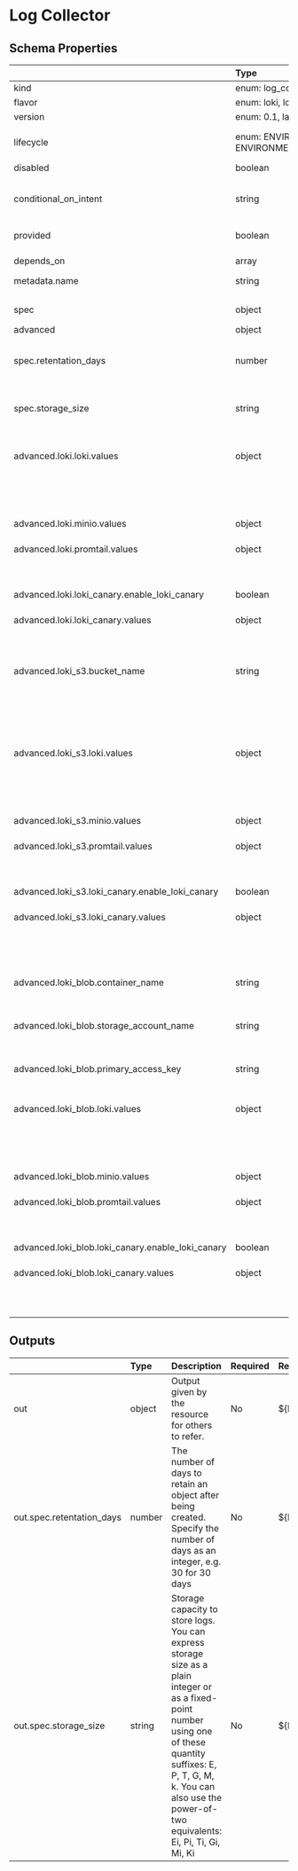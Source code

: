 # Log Collector

## Schema Properties

|                                                   | Type                                     | Description                                                                                                                                                                                                                              | Required   |
|:--------------------------------------------------|:-----------------------------------------|:-----------------------------------------------------------------------------------------------------------------------------------------------------------------------------------------------------------------------------------------|:-----------|
| kind                                              | enum: log_collector                      |                                                                                                                                                                                                                                          | Yes        |
| flavor                                            | enum: loki, loki_s3, loki_blob           |                                                                                                                                                                                                                                          | Yes        |
| version                                           | enum: 0.1, latest                        |                                                                                                                                                                                                                                          | Yes        |
| lifecycle                                         | enum: ENVIRONMENT, ENVIRONMENT_BOOTSTRAP | This field describes the phase in which the resource has to be invoked (`ENVIRONMENT` or `ENVIRONMENT_BOOTSTRAP`)                                                                                                                        | No         |
| disabled                                          | boolean                                  | Flag to disable the resource                                                                                                                                                                                                             | No         |
| conditional_on_intent                             | string                                   | Flag to enable the resource based on intent availability. eg mysql if mysql dashboard is required to be deployed. Note: Need to have the instance running beforehand to avail.                                                           | No         |
| provided                                          | boolean                                  | Flag to tell if the resource should not be provisioned by facets                                                                                                                                                                         | No         |
| depends_on                                        | array                                    | Dependencies on other resources. e.g. application x may depend on mysql                                                                                                                                                                  | No         |
| metadata.name                                     | string                                   | Name of the resource                                                                                                                                                                                                                     | No         |
|                                                   |                                          |     - if not specified, fallback is the `filename`                                                                                                                                                                                       |            |
| spec                                              | object                                   | Specification as per resource types schema                                                                                                                                                                                               | Yes        |
| advanced                                          | object                                   | Additional fields if any for a particular implementation of a resource                                                                                                                                                                   | No         |
| spec.retentation_days                             | number                                   | The number of days to retain an object after being created. Specify the number of days as an integer, e.g. 30 for 30 days                                                                                                                | No         |
| spec.storage_size                                 | string                                   | Storage capacity to store logs. You can express storage size as a plain integer or as a fixed-point number using one of these quantity suffixes: E, P, T, G, M, k. You can also use the power-of-two equivalents: Ei, Pi, Ti, Gi, Mi, Ki | No         |
| advanced.loki.loki.values                         | object                                   | Helm values as per the chart https://artifacthub.io/packages/helm/grafana/loki-distributed                                                                                                                                               | No         |
|                                                   |                                          |  Note: By default `loki.structuredConfig.storage_config` is configured to use minio storage backend                                                                                                                                      |            |
| advanced.loki.minio.values                        | object                                   | Helm values as per the chart https://artifacthub.io/packages/helm/bitnami/minio                                                                                                                                                          | No         |
| advanced.loki.promtail.values                     | object                                   | Helm values as per the chart https://artifacthub.io/packages/helm/grafana/promtail                                                                                                                                                       | No         |
|                                                   |                                          |  Note: By default, loki push endpoint will be configured automatically to send log entries to Loki                                                                                                                                       |            |
| advanced.loki.loki_canary.enable_loki_canary      | boolean                                  | Whether to enable loki canary or not                                                                                                                                                                                                     | No         |
| advanced.loki.loki_canary.values                  | object                                   | Helm values as per the chart https://artifacthub.io/packages/helm/grafana/loki-canary                                                                                                                                                    | No         |
|                                                   |                                          |  Note: By default, `lokiAddress` will be set with loki endpoint and `serviceMonitor` is enabled                                                                                                                                          |            |
| advanced.loki_s3.bucket_name                      | string                                   | AWS S3 bucket name to distribute chunks.                                                                                                                                                                                                 | No         |
|                                                   |                                          |  Note: You can use AWS S3 module (https://facets-cloud.github.io/facets-schemas/schemas/s3/s3.schema.json) to create bucket and map the name using `${s3.<name-of-your-resource>.bucket_name}`                                           |            |
| advanced.loki_s3.loki.values                      | object                                   | Helm values as per the chart https://artifacthub.io/packages/helm/grafana/loki-distributed                                                                                                                                               | No         |
|                                                   |                                          |  Note: By default `loki.structuredConfig.storage_config` is configured to use minio storage backend                                                                                                                                      |            |
| advanced.loki_s3.minio.values                     | object                                   | Helm values as per the chart https://artifacthub.io/packages/helm/bitnami/minio                                                                                                                                                          | No         |
| advanced.loki_s3.promtail.values                  | object                                   | Helm values as per the chart https://artifacthub.io/packages/helm/grafana/promtail                                                                                                                                                       | No         |
|                                                   |                                          |  Note: By default, loki push endpoint will be configured automatically to send log entries to Loki                                                                                                                                       |            |
| advanced.loki_s3.loki_canary.enable_loki_canary   | boolean                                  | Whether to enable loki canary or not                                                                                                                                                                                                     | No         |
| advanced.loki_s3.loki_canary.values               | object                                   | Helm values as per the chart https://artifacthub.io/packages/helm/grafana/loki-canary                                                                                                                                                    | No         |
|                                                   |                                          |  Note: By default, `lokiAddress` will be set with loki endpoint and `serviceMonitor` is enabled                                                                                                                                          |            |
| advanced.loki_blob.container_name                 | string                                   | the container name which you created via azure_storage_container `${azure_storage_container.<name-of-your-resource>.out.attributes.container_name}`                                                                                      | No         |
| advanced.loki_blob.storage_account_name           | string                                   | the storage account name which is part of the container that is  created via azure_storage_container `${azure_storage_container.<name-of-your-resource>.out.attributes.storage_account_name}`                                            | No         |
| advanced.loki_blob.primary_access_key             | string                                   | the storage account primary access key that is created for the storage account  `${azure_storage_container.<name-of-your-resource>.out.attributes.primary_access_key}`                                                                   | No         |
| advanced.loki_blob.loki.values                    | object                                   | Helm values as per the chart https://artifacthub.io/packages/helm/grafana/loki-distributed                                                                                                                                               | No         |
|                                                   |                                          |  Note: By default `loki.structuredConfig.storage_config` is configured to use minio storage backend                                                                                                                                      |            |
| advanced.loki_blob.minio.values                   | object                                   | Helm values as per the chart https://artifacthub.io/packages/helm/bitnami/minio                                                                                                                                                          | No         |
| advanced.loki_blob.promtail.values                | object                                   | Helm values as per the chart https://artifacthub.io/packages/helm/grafana/promtail                                                                                                                                                       | No         |
|                                                   |                                          |  Note: By default, loki push endpoint will be configured automatically to send log entries to Loki                                                                                                                                       |            |
| advanced.loki_blob.loki_canary.enable_loki_canary | boolean                                  | Whether to enable loki canary or not                                                                                                                                                                                                     | No         |
| advanced.loki_blob.loki_canary.values             | object                                   | Helm values as per the chart https://artifacthub.io/packages/helm/grafana/loki-canary                                                                                                                                                    | No         |
|                                                   |                                          |  Note: By default, `lokiAddress` will be set with loki endpoint and `serviceMonitor` is enabled                                                                                                                                          |            |

## Outputs

|                           | Type   | Description                                                                                                                                                                                                                              | Required   | Referencing                                              |
|:--------------------------|:-------|:-----------------------------------------------------------------------------------------------------------------------------------------------------------------------------------------------------------------------------------------|:-----------|:---------------------------------------------------------|
| out                       | object | Output given by the resource for others to refer.                                                                                                                                                                                        | No         | ${log_collector.RESOURCE_NAME.out}                       |
| out.spec.retentation_days | number | The number of days to retain an object after being created. Specify the number of days as an integer, e.g. 30 for 30 days                                                                                                                | No         | ${log_collector.RESOURCE_NAME.out.spec.retentation_days} |
| out.spec.storage_size     | string | Storage capacity to store logs. You can express storage size as a plain integer or as a fixed-point number using one of these quantity suffixes: E, P, T, G, M, k. You can also use the power-of-two equivalents: Ei, Pi, Ti, Gi, Mi, Ki | No         | ${log_collector.RESOURCE_NAME.out.spec.storage_size}     |

